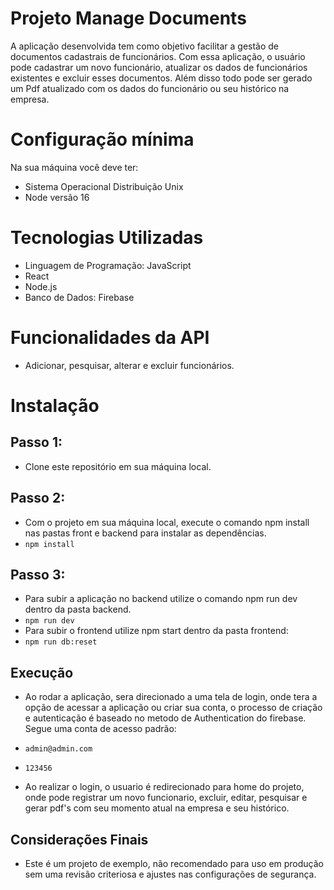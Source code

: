 

# Projeto Manage Documents

A aplicação desenvolvida tem como objetivo facilitar a gestão de documentos cadastrais de funcionários. Com essa aplicação, o usuário pode cadastrar um novo funcionário, atualizar os dados de funcionários existentes e excluir esses documentos. Além disso todo pode ser gerado um Pdf atualizado com os dados do funcionário ou seu histórico na empresa.

# Configuração mínima

Na sua máquina você deve ter:

 - Sistema Operacional Distribuição Unix
 - Node versão 16

# Tecnologias Utilizadas

- Linguagem de Programação: JavaScript
- React
- Node.js
- Banco de Dados: Firebase



# Funcionalidades da API
- Adicionar, pesquisar, alterar e excluir funcionários.

# Instalação
## Passo 1:
- Clone este repositório em sua máquina local.
## Passo 2:
- Com o projeto em sua máquina local, execute o comando npm install nas pastas front e backend para instalar as dependências.
- `npm install`
## Passo 3:
- Para subir a aplicação no backend utilize o comando npm run dev dentro da pasta backend.
- `npm run dev` 
- Para subir o frontend utilize npm start dentro da pasta frontend:
- `npm run db:reset`

## Execução
- Ao rodar a aplicação, sera direcionado a uma tela de login, onde tera a opção de acessar a aplicação ou criar sua conta, o processo de criação e autenticação é baseado no metodo de Authentication do firebase. Segue uma conta de acesso padrão:
- `admin@admin.com`
- `123456`


- Ao realizar o login, o usuario é redirecionado para home do projeto, onde pode registrar um novo funcionario, excluir, editar, pesquisar e gerar pdf's com seu momento atual na empresa e seu histórico.



## Considerações Finais
- Este é um projeto de exemplo, não recomendado para uso em produção sem uma revisão criteriosa e ajustes nas configurações de segurança.
